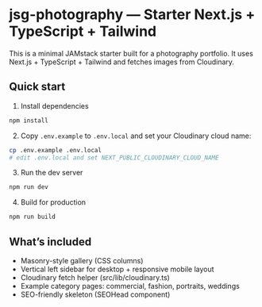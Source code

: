 # jsg-photography — Starter Next.js + TypeScript + Tailwind

This is a minimal JAMstack starter built for a photography portfolio.
It uses Next.js + TypeScript + Tailwind and fetches images from Cloudinary.

## Quick start

1. Install dependencies
```bash
npm install
```

2. Copy `.env.example` to `.env.local` and set your Cloudinary cloud name:
```bash
cp .env.example .env.local
# edit .env.local and set NEXT_PUBLIC_CLOUDINARY_CLOUD_NAME
```

3. Run the dev server
```bash
npm run dev
```

4. Build for production
```bash
npm run build
```

## What’s included

- Masonry-style gallery (CSS columns)  
- Vertical left sidebar for desktop + responsive mobile layout  
- Cloudinary fetch helper (src/lib/cloudinary.ts)  
- Example category pages: commercial, fashion, portraits, weddings  
- SEO-friendly skeleton (SEOHead component)

